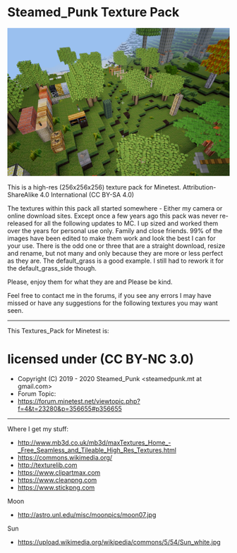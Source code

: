 # Steamed_Punk Texture Pack

![Image description](https://raw.githubusercontent.com/Steamed-Punk/SteamedPunk-TexturePack/master/screenshot.png?token=ANDKMR4RNNHZE3FLBSRPMPK5OUV3U)

This is a high-res (256x256x256) texture pack for Minetest.
Attribution-ShareAlike 4.0 International (CC BY-SA 4.0)

The textures within this pack all started somewhere - Either my camera or online download sites.
Except once a few years ago this pack was never re-released for all the following updates to MC. I up sized and worked them over the years for personal use only. Family and close friends.
99% of the images have been edited to make them work and look the best I can for your use. There is the odd one or three that are a straight download, resize and rename, but not many and only because they are more or less perfect as they are. The default_grass is a good example. I still had to rework it for the default_grass_side though.

Please, enjoy them for what they are and Please be kind.

Feel free to contact me in the forums, if you see any errors I may have missed or have any suggestions for the following textures you may want seen.

---------------------------------------------------------------------------

This Textures_Pack for Minetest is:
# licensed under (CC BY-NC 3.0)
- Copyright (C) 2019 - 2020 Steamed_Punk <steamedpunk.mt at gmail.com>
- Forum Topic:
- <https://forum.minetest.net/viewtopic.php?f=4&t=23280&p=356655#p356655>

---------------------------------------------------------------------------

Where I get my stuff:

- http://www.mb3d.co.uk/mb3d/maxTextures_Home_-_Free_Seamless_and_Tileable_High_Res_Textures.html
- https://commons.wikimedia.org/
- http://texturelib.com
- https://www.clipartmax.com
- https://www.cleanpng.com
- https://www.stickpng.com

Moon
- http://astro.unl.edu/misc/moonpics/moon07.jpg

Sun
- https://upload.wikimedia.org/wikipedia/commons/5/54/Sun_white.jpg
